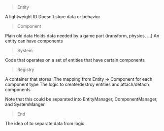 > Entity

A lightweight ID
Doesn't store data or behavior

> Component

Plain old data
Holds data needed by a game part (transform, physics, ...)
An entity can have components

> System

Code that operates on a set of entities that have certain components

> Registry

A container that stores:
	The mapping from Entity -> Component for each component type
	The logic to create/destroy entities and attach/detach components

Note that this could be separated into EntityManager, ComponentManager, and SystemManger

> End

The idea of to separate data from logic